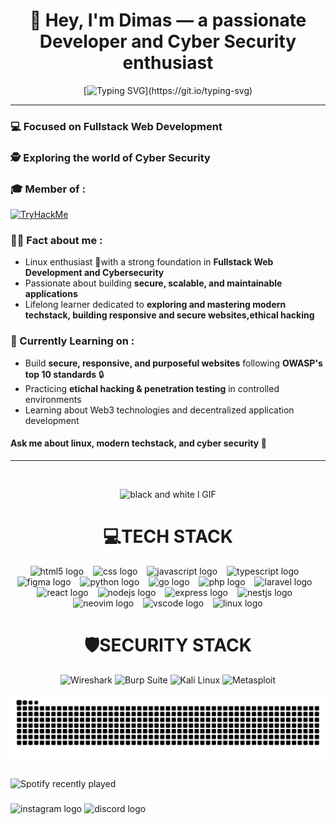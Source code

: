 <div align="center">
  
# 👋 Hey, I'm Dimas — a passionate Developer and Cyber Security enthusiast
</div>

<div align="center">
  
[![Typing SVG](https://readme-typing-svg.demolab.com?font=Fira+Code&weight=600&size=26&letterSpacing=&duration=2500&pause=500&color=2DB1FF&center=true&vCenter=true&width=435&lines=TECH+ENTHUSIAST_;FULLSTACK+WEB+DEVELOPMENT_;LINUX+ENTHUSIAST_;CYBER+SECURITY_)](https://git.io/typing-svg)

</div>

---

### 💻 Focused on **Fullstack Web Development**

### 🕵️ Exploring the world of **Cyber Security**

### 🎓 Member of :

[<img src="https://tryhackme.com/img/logo/tryhackme_logo_full.svg" alt="TryHackMe" height="40"/>](https://tryhackme.com)

### 👨‍💻 Fact about me :

- Linux enthusiast 🐧with a strong foundation in **Fullstack Web Development and Cybersecurity**
- Passionate about building **secure, scalable, and maintainable applications**
- Lifelong learner dedicated to **exploring and mastering modern techstack, building responsive and secure websites,ethical hacking**


### 🧠 Currently Learning on :

- Build **secure, responsive, and purposeful websites** following **OWASP's top 10 standards** 🔒
- Practicing **etichal hacking & penetration testing** in controlled environments
- Learning about Web3 technologies and decentralized application development


#### Ask me about **linux, modern techstack, and cyber security** 💬
---

<br>
<div align="center" style="max-width: 100%; display: block;">


![black and white l GIF](https://github.com/user-attachments/assets/aae521fb-9758-48ba-822b-8ded267e2d67)

<div align="center" width: 100%; max-width: 400px; margin: 10px;>
  


#  💻TECH STACK
 
<div align="center">
  <img src="https://cdn.jsdelivr.net/gh/devicons/devicon/icons/html5/html5-original.svg" height="42" alt="html5 logo"  />
  <img width="7" />
  <img src="https://cdn.jsdelivr.net/gh/devicons/devicon/icons/css3/css3-original.svg" height="42" alt="css logo"  />
  <img width="7" />
  <img src="https://cdn.jsdelivr.net/gh/devicons/devicon/icons/javascript/javascript-original.svg" height="42" alt="javascript logo"  />
  <img width="7" />
  <img src="https://cdn.jsdelivr.net/gh/devicons/devicon/icons/typescript/typescript-original.svg" height="42" alt="typescript logo"  />
  <img width="7" />
  <img src="https://skillicons.dev/icons?i=figma" height="42" alt="figma logo"  />
  <img width="7" />
  <img src="https://cdn.jsdelivr.net/gh/devicons/devicon/icons/python/python-original.svg" height="42" alt="python logo"  />
  <img width="7" />
  <img src="https://cdn.simpleicons.org/go/00ADD8" height="42" alt="go logo"  />
  <img width="7" />
  <img src="https://cdn.jsdelivr.net/gh/devicons/devicon/icons/php/php-original.svg" height="42" alt="php logo"  />
  <img width="7" />
  <img src="https://skillicons.dev/icons?i=laravel" height="42" alt="laravel logo"  />
  <img width="7" />
  <img src="https://skillicons.dev/icons?i=react" height="42" alt="react logo"  />
  <img width="7" />
  <img src="https://skillicons.dev/icons?i=nodejs" height="42" alt="nodejs logo"  />
  <img width="7" />
  <img src="https://skillicons.dev/icons?i=express" height="42" alt="express logo"  />
  <img width="7" />
  <img src="https://skillicons.dev/icons?i=nestjs" height="42" alt="nestjs logo"  />
  <img width="7" />
  <img src="https://skillicons.dev/icons?i=neovim" height="42" alt="neovim logo"  />
  <img width="7" />
  <img src="https://skillicons.dev/icons?i=vscode" height="42" alt="vscode logo"  />
  <img width="7" />
  <img src="https://skillicons.dev/icons?i=linux" height="42" alt="linux logo"  />
</div>





# 🛡️SECURITY STACK

![Wireshark](https://img.shields.io/badge/Wireshark-00678F?style=for-the-badge&logo=wireshark&logoColor=white)
![Burp Suite](https://img.shields.io/badge/Burp_Suite-F47B20?style=for-the-badge&logo=burpsuite&logoColor=white)
![Kali Linux](https://img.shields.io/badge/Kali_Linux-268BEE?style=for-the-badge&logo=kalilinux&logoColor=white)
![Metasploit](https://img.shields.io/badge/metasploit-2596CD?style=for-the-badge&logo=metasploit&logoColor=white)




</div>

<img src="https://raw.githubusercontent.com/Dimm377/Dimm377/output/snake.svg" alt="Snake animation" />

###

<div align="left">
  <img src="https://spotify-recently-played-readme.vercel.app/api?count=3&unique=true" alt="Spotify recently played"  />
</div>

###

###

<div align="left">
  <img src="https://raw.githubusercontent.com/maurodesouza/profile-readme-generator/master/src/assets/icons/social/instagram/default.svg" width="52" height="40" alt="instagram logo"  />
  <img src="https://raw.githubusercontent.com/maurodesouza/profile-readme-generator/master/src/assets/icons/social/discord/default.svg" width="52" height="40" alt="discord logo"  />
</div>

###
<!-- Proudly created with GPRM ( https://gprm.itsvg.in ) -->
